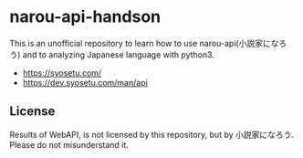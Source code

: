 # narou-api-handson

This is an unofficial repository to learn how to use narou-api(小説家になろう) and to analyzing Japanese language with python3.

* <https://syosetu.com/>
* <https://dev.syosetu.com/man/api>


## License

Results of WebAPI, is not licensed by this repository, but by 小説家になろう.
Please do not misunderstand it.
